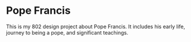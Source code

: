 # Pope Francis
This is my 802 design project about Pope Francis. It includes his early life, journey to being a pope, and significant teachings. 
